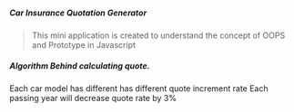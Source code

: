 ##### Car Insurance Quotation Generator

>This mini application is created to understand the concept of OOPS and Prototype in Javascript

##### Algorithm Behind calculating quote.
Each car model has different has different quote increment rate
Each passing year will decrease quote rate by 3%  

